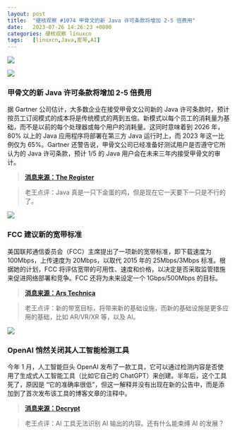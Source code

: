 ```yaml
---
layout: post
title:	"硬核观察 #1074 甲骨文的新 Java 许可条款将增加 2-5 倍费用"
date:	2023-07-26 14:26:23 +0800 
categories:	硬核观察 linuxcn 
tags:	[linuxcn,Java,宽带,AI]
---
```



![](/Asserts/Images//attachment/album/202307/26/142536kvjm58k0h8s5psdy.jpg)


![](/Asserts/Images//attachment/album/202307/26/142545djcja9rjj69znccj.jpg)


### 甲骨文的新 Java 许可条款将增加 2-5 倍费用


据 Gartner 公司估计，大多数企业在接受甲骨文公司新的 Java 许可条款时，预计按员工订阅模式的成本将是传统模式的两到五倍。新模式以每个员工的消耗量为基础，而不是以前的每个处理器或每个用户的消耗量。这同时意味着到 2026 年，80% 以上的 Java 应用程序将部署在第三方 Java 运行时上，而 2023 年这一比例仅为 65%。Gartner 还警告说，甲骨文公司已经准备好测试用户是否遵守它所认为的 Java 许可条款，预计 1/5 的 Java 用户会在未来三年内接受甲骨文的审计。



> 
> **[消息来源：The Register](https://www.theregister.com/2023/07/24/oracle_java_license_terms)**
> 
> 
> 



> 
> 老王点评：Java 真是一只下金蛋的鸡，但是现在它一天要下一只是不行的了。
> 
> 
> 


![](/Asserts/Images//attachment/album/202307/26/142604wn83p3inid07s3j2.jpg)


### FCC 建议新的宽带标准


美国联邦通信委员会（FCC）主席提出了一项新的宽带标准，即下载速度为 100Mbps，上传速度为 20Mbps，以取代 2015 年的 25Mbps/3Mbps 标准。根据她的计划，FCC 将评估宽带的可用性、速度和价格，以决定是否采取监管措施来促进网络部署和竞争。FCC 还将为未来设定一个 1Gbps/500Mbps 的目标。



> 
> **[消息来源：Ars Technica](https://arstechnica.com/tech-policy/2023/07/fcc-chair-speed-standard-of-25mbps-down-3mbps-up-isnt-good-enough-anymore/)**
> 
> 
> 



> 
> 老王点评：新的带宽目标，将带来新的基础设施，而新的基础设施是更多应用的基础，比如 AR/VR/XR 等，以及 AI。
> 
> 
> 


![](/Asserts/Images//attachment/album/202307/26/142614t5tmf7p5kkcpi4ch.jpg)


### OpenAI 悄然关闭其人工智能检测工具


今年 1 月，人工智能巨头 OpenAI 发布了一款工具，它可以通过检测内容是否使用了生成式人工智能工具（比如它自己的 ChatGPT）来创建。半年后，这个工具死了，原因是 “它的准确率很低”，但这一解释并没有出现在新的公告中，而是添加到了首次发布该工具的博客文章的注释中。



> 
> **[消息来源：Decrypt](https://decrypt.co/149826/openai-quietly-shutters-its-ai-detection-tool)**
> 
> 
> 



> 
> 老王点评：AI 工具无法识别 AI 输出的内容。还有什么能束缚 AI 的发展？
> 
> 
>
